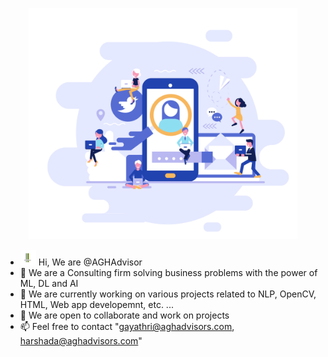 <p align="center">
<img src="Socisl-Media.png" width="430">
</p>

- <img src = "AGHlogo.jpg" width="25"> Hi, We are @AGHAdvisor
- 👀 We are a Consulting firm solving business problems with the power of ML, DL and AI
- 🌱 We are currently working on various projects related to NLP, OpenCV, HTML, Web app developemnt, etc. ...
- 💞️ We are open to collaborate and work on projects
- 📫 Feel free to contact "gayathri@aghadvisors.com, harshada@aghadvisors.com"

<!---
AGHAdvisor/AGHAdvisor is a ✨ special ✨ repository because its `README.md` (this file) appears on your GitHub profile.
You can click the Preview link to take a look at your changes.
--->

